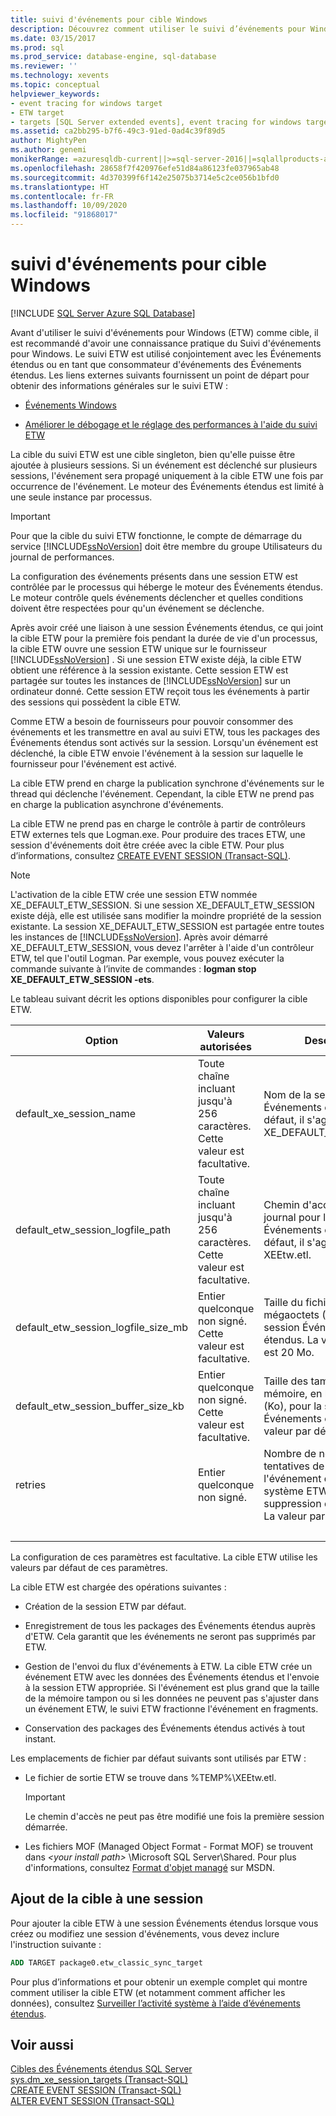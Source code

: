 ```yaml
---
title: suivi d'événements pour cible Windows
description: Découvrez comment utiliser le suivi d’événements pour Windows (ETW) comme cible. Utilisez le suivi ETW avec les événements étendus ou en tant que consommateur d’événements étendus.
ms.date: 03/15/2017
ms.prod: sql
ms.prod_service: database-engine, sql-database
ms.reviewer: ''
ms.technology: xevents
ms.topic: conceptual
helpviewer_keywords:
- event tracing for windows target
- ETW target
- targets [SQL Server extended events], event tracing for windows target
ms.assetid: ca2bb295-b7f6-49c3-91ed-0ad4c39f89d5
author: MightyPen
ms.author: genemi
monikerRange: =azuresqldb-current||>=sql-server-2016||=sqlallproducts-allversions||>=sql-server-linux-2017||=azuresqldb-mi-current
ms.openlocfilehash: 28658f7f420976efe51d84a86123fe037965ab48
ms.sourcegitcommit: 4d370399f6f142e25075b3714e5c2ce056b1bfd0
ms.translationtype: HT
ms.contentlocale: fr-FR
ms.lasthandoff: 10/09/2020
ms.locfileid: "91868017"
---
```

# <a name="event-tracing-for-windows-target"></a>suivi d'événements pour cible Windows

[!INCLUDE [SQL Server Azure SQL Database](../../includes/applies-to-version/sql-asdb.md)]

  Avant d'utiliser le suivi d'événements pour Windows (ETW) comme cible, il est recommandé d'avoir une connaissance pratique du Suivi d'événements pour Windows. Le suivi ETW est utilisé conjointement avec les Événements étendus ou en tant que consommateur d'événements des Événements étendus. Les liens externes suivants fournissent un point de départ pour obtenir des informations générales sur le suivi ETW :  
  
-   [Événements Windows](/windows/win32/events/windows-events)  
  
-   [Améliorer le débogage et le réglage des performances à l'aide du suivi ETW](/archive/msdn-magazine/2007/april/event-tracing-improve-debugging-and-performance-tuning-with-etw)  
  
 La cible du suivi ETW est une cible singleton, bien qu'elle puisse être ajoutée à plusieurs sessions. Si un événement est déclenché sur plusieurs sessions, l'événement sera propagé uniquement à la cible ETW une fois par occurrence de l'événement. Le moteur des Événements étendus est limité à une seule instance par processus.  
  
> [!IMPORTANT]  
>  Pour que la cible du suivi ETW fonctionne, le compte de démarrage du service [!INCLUDE[ssNoVersion](../../includes/ssnoversion-md.md)] doit être membre du groupe Utilisateurs du journal de performances.  
  
 La configuration des événements présents dans une session ETW est contrôlée par le processus qui héberge le moteur des Événements étendus. Le moteur contrôle quels événements déclencher et quelles conditions doivent être respectées pour qu'un événement se déclenche.  
  
 Après avoir créé une liaison à une session Événements étendus, ce qui joint la cible ETW pour la première fois pendant la durée de vie d'un processus, la cible ETW ouvre une session ETW unique sur le fournisseur [!INCLUDE[ssNoVersion](../../includes/ssnoversion-md.md)] . Si une session ETW existe déjà, la cible ETW obtient une référence à la session existante. Cette session ETW est partagée sur toutes les instances de [!INCLUDE[ssNoVersion](../../includes/ssnoversion-md.md)] sur un ordinateur donné. Cette session ETW reçoit tous les événements à partir des sessions qui possèdent la cible ETW.  
  
 Comme ETW a besoin de fournisseurs pour pouvoir consommer des événements et les transmettre en aval au suivi ETW, tous les packages des Événements étendus sont activés sur la session. Lorsqu'un événement est déclenché, la cible ETW envoie l'événement à la session sur laquelle le fournisseur pour l'événement est activé.  
  
 La cible ETW prend en charge la publication synchrone d'événements sur le thread qui déclenche l'événement. Cependant, la cible ETW ne prend pas en charge la publication asynchrone d'événements.  
  
 La cible ETW ne prend pas en charge le contrôle à partir de contrôleurs ETW externes tels que Logman.exe. Pour produire des traces ETW, une session d'événements doit être créée avec la cible ETW. Pour plus d’informations, consultez [CREATE EVENT SESSION &#40;Transact-SQL&#41;](../../t-sql/statements/create-event-session-transact-sql.md).  
  
> [!NOTE]  
>  L'activation de la cible ETW crée une session ETW nommée XE_DEFAULT_ETW_SESSION. Si une session XE_DEFAULT_ETW_SESSION existe déjà, elle est utilisée sans modifier la moindre propriété de la session existante. La session XE_DEFAULT_ETW_SESSION est partagée entre toutes les instances de [!INCLUDE[ssNoVersion](../../includes/ssnoversion-md.md)]. Après avoir démarré XE_DEFAULT_ETW_SESSION, vous devez l'arrêter à l'aide d'un contrôleur ETW, tel que l'outil Logman. Par exemple, vous pouvez exécuter la commande suivante à l’invite de commandes : **logman stop XE_DEFAULT_ETW_SESSION -ets**.  
  
 Le tableau suivant décrit les options disponibles pour configurer la cible ETW.  
  
|Option|Valeurs autorisées|Description|  
|------------|--------------------|-----------------|  
|default_xe_session_name|Toute chaîne incluant jusqu'à 256 caractères. Cette valeur est facultative.|Nom de la session Événements étendus. Par défaut, il s'agit de la session XE_DEFAULT_ETW_SESSION.|  
|default_etw_session_logfile_path|Toute chaîne incluant jusqu'à 256 caractères. Cette valeur est facultative.|Chemin d'accès du fichier journal pour la session Événements étendus. Par défaut, il s'agit de %TEMP%\ XEEtw.etl.|  
|default_etw_session_logfile_size_mb|Entier quelconque non signé. Cette valeur est facultative.|Taille du fichier journal, en mégaoctets (Mo), de la session Événements étendus. La valeur par défaut est 20 Mo.|  
|default_etw_session_buffer_size_kb|Entier quelconque non signé. Cette valeur est facultative.|Taille des tampons en mémoire, en kilo-octets (Ko), pour la session Événements étendus. La valeur par défaut est 128 Ko.|  
|retries|Entier quelconque non signé.|Nombre de nouvelles tentatives de publication de l'événement dans le sous-système ETW avant la suppression de l'événement. La valeur par défaut est 0.|  
| &nbsp; | &nbsp; | &nbsp; |

 La configuration de ces paramètres est facultative. La cible ETW utilise les valeurs par défaut de ces paramètres.  
  
 La cible ETW est chargée des opérations suivantes :  
  
-   Création de la session ETW par défaut.  
  
-   Enregistrement de tous les packages des Événements étendus auprès d'ETW. Cela garantit que les événements ne seront pas supprimés par ETW.  
  
-   Gestion de l'envoi du flux d'événements à ETW. La cible ETW crée un événement ETW avec les données des Événements étendus et l'envoie à la session ETW appropriée. Si l'événement est plus grand que la taille de la mémoire tampon ou si les données ne peuvent pas s'ajuster dans un événement ETW, le suivi ETW fractionne l'événement en fragments.  
  
-   Conservation des packages des Événements étendus activés à tout instant.  
  
 Les emplacements de fichier par défaut suivants sont utilisés par ETW :  
  
-   Le fichier de sortie ETW se trouve dans %TEMP%\XEEtw.etl.  
  
    > [!IMPORTANT]  
    >  Le chemin d'accès ne peut pas être modifié une fois la première session démarrée.  
  
-   Les fichiers MOF (Managed Object Format - Format MOF) se trouvent dans *\<your install path>* \Microsoft SQL Server\Shared. Pour plus d'informations, consultez [Format d'objet managé](/windows/win32/wmisdk/managed-object-format--mof-) sur MSDN.

<!-- ?LinkId=92851  ==  https://docs.microsoft.com/windows/desktop/WmiSdk/managed-object-format--mof-
-->

## <a name="adding-the-target-to-a-session"></a>Ajout de la cible à une session  
 Pour ajouter la cible ETW à une session Événements étendus lorsque vous créez ou modifiez une session d'événements, vous devez inclure l'instruction suivante :  
  
```sql
ADD TARGET package0.etw_classic_sync_target  
```  
  
 Pour plus d’informations et pour obtenir un exemple complet qui montre comment utiliser la cible ETW (et notamment comment afficher les données), consultez [Surveiller l’activité système à l’aide d’événements étendus](../../relational-databases/extended-events/monitor-system-activity-using-extended-events.md).  
  
## <a name="see-also"></a>Voir aussi  
 [Cibles des Événements étendus SQL Server](targets-for-extended-events-in-sql-server.md)   
 [sys.dm_xe_session_targets &#40;Transact-SQL&#41;](../../relational-databases/system-dynamic-management-views/sys-dm-xe-session-targets-transact-sql.md)   
 [CREATE EVENT SESSION &#40;Transact-SQL&#41;](../../t-sql/statements/create-event-session-transact-sql.md)   
 [ALTER EVENT SESSION &#40;Transact-SQL&#41;](../../t-sql/statements/alter-event-session-transact-sql.md)  
  
